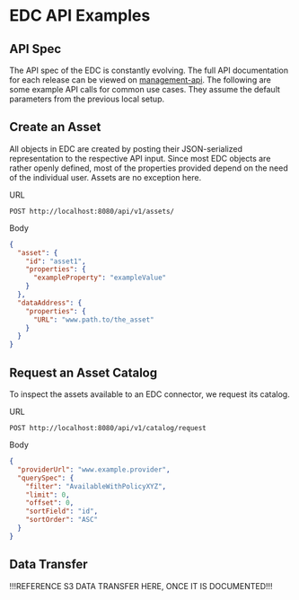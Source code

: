 # EDC API Examples

## API Spec

The API spec of the EDC is constantly evolving.
The full API documentation for each release can be viewed on [management-api](../../kit/development-view/openAPI/management-api/management-api.info.mdx).
The following are some example API calls for common use cases.
They assume the default parameters from the previous local setup.

## Create an Asset

All objects in EDC are created by posting their JSON-serialized representation to the respective API input.
Since most EDC objects are rather openly defined, most of the properties provided depend on the need of the individual user.
Assets are no exception here.

URL

```http request
POST http://localhost:8080/api/v1/assets/
```

Body

```json
{
  "asset": {
    "id": "asset1",
    "properties": {
      "exampleProperty": "exampleValue"
    }
  },
  "dataAddress": {
    "properties": {
      "URL": "www.path.to/the_asset"
    }
  }
}
```

## Request an Asset Catalog

To inspect the assets available to an EDC connector, we request its catalog.

URL

```http request
POST http://localhost:8080/api/v1/catalog/request
```

Body

```json
{
  "providerUrl": "www.example.provider",
  "querySpec": {
    "filter": "AvailableWithPolicyXYZ",
    "limit": 0,
    "offset": 0,
    "sortField": "id",
    "sortOrder": "ASC"
  }
}
```

## Data Transfer

!!!REFERENCE S3 DATA TRANSFER HERE, ONCE IT IS DOCUMENTED!!!
